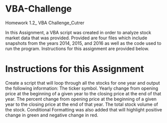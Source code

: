 # VBA-Challenge
Homework 1.2_ VBA Challenge_Cutrer

In this Assignment, a VBA script was created in order to analyze stock market data that was provided. Provided are four files which include snapshots from the years 2014, 2015, and 2016 as well as the code used to run the program. Instructions for this assignment are provided below. 

# Instructions for this Assignment

  Create a script that will loop through all the stocks for one year and output the following information:
    The ticker symbol.
    Yearly change from opening price at the beginning of a given year to the closing price at the end of that year.
    The percent change from opening price at the beginning of a given year to the closing price at the end of that year.
    The total stock volume of the stock.
Conditional Formatting was also added that will highlight positive change in green and negative change in red.

